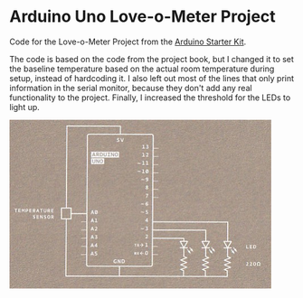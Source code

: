 # Arduino Uno Love-o-Meter Project

Code for the Love-o-Meter Project from the [Arduino Starter Kit](https://store.arduino.cc/products/arduino-starter-kit-multi-language?_gl=1*1ltjdz0*_ga*MjI1NTczNjQ0LjE3MTY0ODIwMTM.*_ga_NEXN8H46L5*MTcxNjU2ODgyOC4yLjEuMTcxNjU2ODk4My4wLjAuMTM4NjMyODUz*_fplc*aWJmUjNEZyUyRnpCc3RMQVJaM0poRWJxRDVQeWZtNzFtJTJGSFFrRCUyQkg4TUk1TW9hRU5rVUczQkgwWnp0R2tSNSUyQnZWM2lSUllkJTJGeGpic2lOR0h4Smh6YktnSyUyRk0xY3RkcXdMenpPcEpOOEZFRUh3WXRVMEp0ODRqdVVwRnpoJTJCdlElM0QlM0Q.).

The code is based on the code from the project book, but I changed it to set the baseline temperature based on the actual room temperature during setup, instead of hardcoding it. I also left out most of the lines that only print information in the serial monitor, because they don't add any real functionality to the project. Finally, I increased the threshold for the LEDs to light up.

![Arduino One Love-o-Meter Project](https://github.com/Marjolein-Kasman-de-Jong/love-o-meter/blob/main/love-o-meter.jpg)
